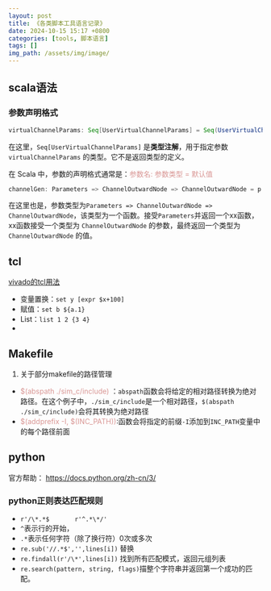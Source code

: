 ```yaml
---
layout: post
title: 《各类脚本工具语言记录》
date: 2024-10-15 15:17 +0800
categories: [tools, 脚本语言]
tags: []
img_path: /assets/img/image/
---
```


## scala语法

### 参数声明格式
```scala
virtualChannelParams: Seq[UserVirtualChannelParams] = Seq(UserVirtualChannelParams())
```

在这里，`Seq[UserVirtualChannelParams]` 是**类型注解**，用于指定参数 `virtualChannelParams` 的类型。它不是返回类型的定义。

在 Scala 中，参数的声明格式通常是：<font color="#d99694">参数名: 参数类型 = 默认值</font>

```scala
channelGen: Parameters => ChannelOutwardNode => ChannelOutwardNode = p => u => u
```

在这里也是，参数类型为`Parameters => ChannelOutwardNode => ChannelOutwardNode`，该类型为一个函数。接受`Parameters`并返回一个xx函数，xx函数接受一个类型为 `ChannelOutwardNode` 的参数，最终返回一个类型为 `ChannelOutwardNode` 的值。



## tcl
[vivado的tcl用法](https://blog.csdn.net/FPGADesigner/article/details/75304641)
- 变量置换：`set y [expr $x+100]`
- 赋值：`set b ${a.1}`
- List：`list 1 2 {3 4}`
- 


## Makefile
1. 关于部分makefile的路径管理
- <font color="#d99694">\$(abspath ./sim_c/include)</font> ：`abspath`函数会将给定的相对路径转换为绝对路径。在这个例子中，`./sim_c/include`是一个相对路径，`$(abspath ./sim_c/include)`会将其转换为绝对路径
- <font color="#d99694">\$(addprefix -I, $(INC_PATH))</font>:函数会将指定的前缀`-I`添加到`INC_PATH`变量中的每个路径前面

## python
官方帮助：
https://docs.python.org/zh-cn/3/

### python正则表达匹配规则
* `r'/\*.*$       r'^.*\*/'`
*  `^`表示行的开始，
* `.*`表示任何字符（除了换行符）0次或多次
 * `re.sub('//.*$','',lines[i])`  替换
 * `re.findall(r'/\*',lines[i])`  找到所有匹配模式，返回元组列表
 * `re.search(pattern, string, flags)`描整个字符串并返回第一个成功的匹配。
